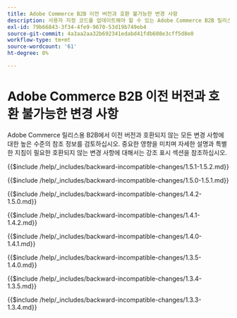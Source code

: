 ```yaml
---
title: Adobe Commerce B2B 이전 버전과 호환 불가능한 변경 사항
description: 사용자 지정 코드를 업데이트해야 할 수 있는 Adobe Commerce B2B 릴리스의 변경 사항에 대해 알아봅니다.
exl-id: 79b66843-3f34-4fe9-9670-53d19b749eb4
source-git-commit: 4a3aa2aa32b692341edabd41fdb608e3cff5d8e0
workflow-type: tm+mt
source-wordcount: '61'
ht-degree: 0%

---
```


# Adobe Commerce B2B 이전 버전과 호환 불가능한 변경 사항

Adobe Commerce 릴리스용 B2B에서 이전 버전과 호환되지 않는 모든 변경 사항에 대한 높은 수준의 참조 정보를 검토하십시오. 중요한 영향을 미치며 자세한 설명과 특별한 지침이 필요한 호환되지 않는 변경 사항에 대해서는 강조 표시 섹션을 참조하십시오.

{{$include /help/_includes/backward-incompatible-changes/1.5.1-1.5.2.md}}

{{$include /help/_includes/backward-incompatible-changes/1.5.0-1.5.1.md}}

{{$include /help/_includes/backward-incompatible-changes/1.4.2-1.5.0.md}}

{{$include /help/_includes/backward-incompatible-changes/1.4.1-1.4.2.md}}

{{$include /help/_includes/backward-incompatible-changes/1.4.0-1.4.1.md}}

{{$include /help/_includes/backward-incompatible-changes/1.3.5-1.4.0.md}}

{{$include /help/_includes/backward-incompatible-changes/1.3.4-1.3.5.md}}

{{$include /help/_includes/backward-incompatible-changes/1.3.3-1.3.4.md}}

<!-- Last updated from includes: 2025-04-29 22:23:23 -->
